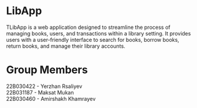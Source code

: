 # LibApp

TLibApp is a web application designed to streamline the process of managing books, users, and transactions within a library setting. It provides users with a user-friendly interface to search for books, borrow books, return books, and manage their library accounts.

# Group Members

22B030422 - Yerzhan Rsaliyev  
22B031187 - Maksat Mukan  
22B030460 - Amirshakh Khamrayev 
